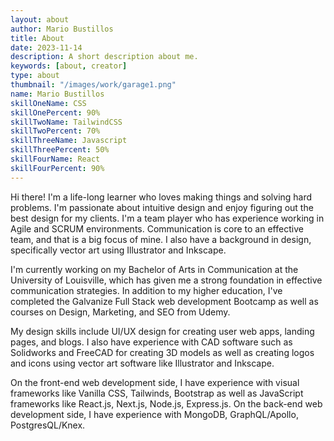 ```yaml
---
layout: about
author: Mario Bustillos 
title: About
date: 2023-11-14
description: A short description about me.
keywords: [about, creator]
type: about
thumbnail: "/images/work/garage1.png"
name: Mario Bustillos
skillOneName: CSS
skillOnePercent: 90%
skillTwoName: TailwindCSS
skillTwoPercent: 70%
skillThreeName: Javascript
skillThreePercent: 50%
skillFourName: React
skillFourPercent: 90%
---
```


 Hi there! I'm a life-long learner who loves making things and solving hard problems. I'm passionate about intuitive design and enjoy figuring out the best design for my clients. 
I'm a team player who has experience working in Agile and SCRUM environments. Communication is core to an effective team, and that is a big focus of mine. I also have a background in design, specifically vector art using Illustrator and Inkscape. 

I'm currently working on my Bachelor of Arts in Communication at the University of Louisville, which has given me a strong foundation in effective communication strategies. In addition to my higher education, I've completed the Galvanize Full Stack web development Bootcamp as well as courses on Design, Marketing, and SEO from Udemy. 

My design skills include UI/UX design for creating user web apps, landing pages, and blogs. I also have experience with CAD software such as Solidworks and FreeCAD for creating 3D models as well as creating logos and icons using vector art software like Illustrator and Inkscape.

On the front-end web development side, I have experience with visual frameworks like Vanilla CSS, Tailwinds, Bootstrap as well as JavaScript frameworks like React.js, Next.js, Node.js, Express.js. On the back-end web development side, I have experience with MongoDB, GraphQL/Apollo, PostgresQL/Knex.</p>

